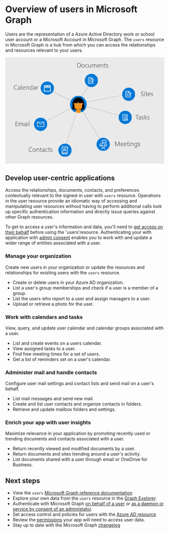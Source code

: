 # Overview of users in Microsoft Graph

Users are the representation of a Azure Active Directory work or school user account or a Microsoft Account in Microsoft Graph. The `users` resource in Microsoft Graph is a hub from which you can access the relationships and resources relevant to your users.

![Users overview image](images/users.png)

## Develop user-centric applications

Access the relationships, documents, contacts, and preferences contextually relevant to the signed-in user with `users` resource. Operations in the user resource provide an idiomatic way of accessing and manipulating user resources without having to perform additional calls look up specific authentication information and directly issue queries against other Graph resources.

To get to access a user's information and data, you'll need to [get access on their behalf](https://developer.microsoft.com/graph/docs/concepts/auth_v2_user) before using the 'users'resource. Authenticating your with application with [admin consent](https://developer.microsoft.com/en-us/graph/docs/concepts/permissions_reference) enables you to work with and update  a wider range of entities associated with a user.

### Manage your organization

Create new users in your organization or update the resources and relationships for existing users with the `users` resource. 

- Create or delete users in your Azure AD organization.
- List a user's group memberships and check if a user is a member of a group.
- List the users who report to a user and assign managers to a user.
- Upload or retrieve a photo for the user.

### Work with calendars and tasks

View, query, and update user calendar and calendar groups associated with a user.

- List and create events on a users calendar.
- View assigned tasks to a user.
- Find free meeting times for a set of users.
- Get a list of reminders set on a user's calendar.

### Administer mail and handle contacts

Configure user mail settings and contact lists and send mail on a user's behalf.

- List mail messages and send new mail.
- Create and list user contacts and organize contacts in folders.
- Retrieve and update mailbox folders and settings.

### Enrich your app with user insights

Maximize relevance in your application by promoting recently used or trending documents and contacts associated with a user.

- Return recently viewed and modified documents by a user.
- Return documents and sites trending around a user's activity.
- List documents shared with a user through email or OneDrive for Business.

## Next steps

- View the `users` [Microsoft Graph reference documentation](https://developer.microsoft.com/graph/docs/api-reference/v1.0/resources/users)
- Explore your own data from the `users` resource in the [Graph Explorer](https://developer.microsoft.com/graph/graph-explorer).
- Authenticate with Microsoft Graph [on behalf of a user](https://developer.microsoft.com/graph/docs/concepts/auth_v2_user) or [as a daemon or service by consent of an administator](https://developer.microsoft.com/graph/docs/concepts/auth_v2_service).
- Set access control and policies for users with the [Azure AD resource](https://developer.microsoft.com/graph/docs/api-reference/v1.0/resources/azure_ad_overview)
- Review the [permissions](https://developer.microsoft.com/graph/docs/concepts/permissions_reference) your app will need to access user data. 
- Stay up to date with the Microsoft Graph [changelog](https://developer.microsoft.com/graph/docs/concepts/changelog)